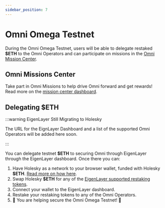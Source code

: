 ```yaml
---
sidebar_position: 7
---
```


# Omni Omega Testnet

During the Omni Omega Testnet, users will be able to delegate restaked **\$ETH** to the Omni Operators and can participate on missions in the [Omni Mission Center](https://missions.omni.network/).

## Omni Missions Center

Take part in Omni Missions to help drive Omni forward and get rewards! Read more on the [mission center dashboard](https://missions.omni.network/).

## Delegating \$ETH

:::warning EigenLayer Still Migrating to Holesky

The URL for the EignLayer Dashboard and a list of the supported Omni Operators will be added here soon.

:::

You can delegate testnet **\$ETH** to securing Omni through EigenLayer through the EigenLayer dashboard. Once there you can:

1. Have Holesky as a network to your browser wallet, funded with Holesky **\$ETH**. [Read more on how here](https://www.coingecko.com/learn/holesky-testnet-eth).
2. Swap Holesky **\$ETH** for any of the [EigenLayer supported restaking tokens](https://docs.eigenlayer.xyz/eigenlayer/restaking-guides/restaking-user-guide/stage-2-testnet/obtaining-testnet-eth-and-liquid-staking-tokens-lsts).
3. Connect your wallet to the EigenLayer dashboard.
4. Restake your restaking tokens to any of the Omni Operators.
5. 🎉 You are helping secure the Omni Omega Testnet! 🎉
